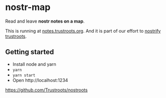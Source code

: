 # nostr-map

Read and leave **nostr notes on a map**.

This is running at [notes.trustroots.org](https://notes.trustroots.org/). And it is part of our effort to [nostrify trustroots](https://github.com/Trustroots/nostroots).


## Getting started

- Install node and yarn
- `yarn`
- `yarn start`
- Open http://localhost:1234



https://github.com/Trustroots/nostroots
